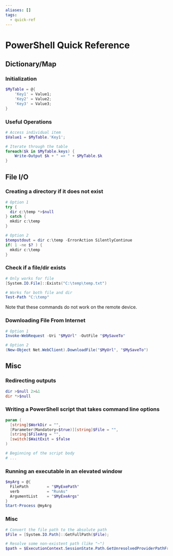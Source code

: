 ```yaml
---
aliases: []
tags:
  - quick-ref
---
```


# PowerShell Quick Reference 

## Dictionary/Map

### Initialization

```powershell
$MyTable = @{
    'Key1' = Value1;
    'Key2' = Value2;
    'Key3' = Value3;
}
```

### Useful Operations

```powershell
# Access individual item
$Value1 = $MyTable.'Key1';

# Iterate through the table
foreach($k in $MyTable.keys) {
    Write-Output $k + " => " + $MyTable.$k
}

```

## File I/O

### Creating a directory if it does not exist

```powershell
# Option 1
try {
  dir c:\temp *>$null
} catch {
  mkdir c:\temp
}

# Option 2
$tempstdout = dir c:\temp -ErrorAction SilentlyContinue
if( 1 -ne $? ) {
  mkdir c:\temp
}
```

### Check if a file/dir exists

```powershell
# Only works for file
[System.IO.File]::Exists("C:\temp\temp.txt")

# Works for both file and dir
Test-Path "C:\temp"
```

Note that these commands do not work on the remote device.

### Downloading File From Internet

```powershell
# Option 1
Invoke-WebRequest -Uri "$MyUrl" -OutFile "$MySaveTo"

# Option 2
(New-Object Net.WebClient).DownloadFile("$MyUrl", "$MySaveTo")
```

## Misc

### Redirecting outputs

```powershell
dir >$null 2>&1
dir *>$null
```

### Writing a PowerShell script that takes command line options

```powershell
param (
  [string]$WorkDir = "",
  [Parameter(Mandatory=$true)][string]$File = "",
  [string]$FileArg = "",
  [switch]$WaitExit = $false
)

# Beginning of the script body
# ...
```

### Running an executable in an elevated window

```powershell
$myArg = @{
  FilePath        = "$MyExePath"
  verb            = "RunAs"
  ArgumentList    = "$MyExeArgs"
}
Start-Process @myArg
```

### Misc

```powershell
# Convert the file path to the absolute path
$File = [System.IO.Path]::GetFullPath($File);

# Resolve some non-existent path (like "~")
$path = $ExecutionContext.SessionState.Path.GetUnresolvedProviderPathFromPSPath("~\.vimrc")
``` 